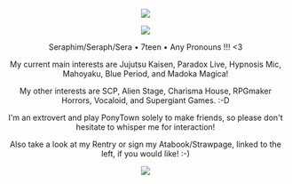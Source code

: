 <p align="center">
<img src="https://i.imgur.com/vt9rfvl.gif"/>
</p>
<p align="center">
<img src="https://i.ibb.co/3T7C5q4/thindiv.png"/>
</p>
<p align="center">
Seraphim/Seraph/Sera • 7teen • Any Pronouns !!! <3
</p>
<p align="center">
My current main interests are Jujutsu Kaisen, Paradox Live, Hypnosis Mic, Mahoyaku, Blue Period, and Madoka Magica!
</p>
<p align="center">
My other interests are SCP, Alien Stage, Charisma House, RPGmaker Horrors, Vocaloid, and Supergiant Games. :-D
</p>
<p align="center">
I'm an extrovert and play PonyTown solely to make friends, so please don't hesitate to whisper me for interaction!
</p>
<p align="center">
Also take a look at my Rentry or sign my Atabook/Strawpage, linked to the left, if you would like! :-)
</p>
    <p align="center">
<img src="https://i.ibb.co/3T7C5q4/thindiv.png"/>
</p>
